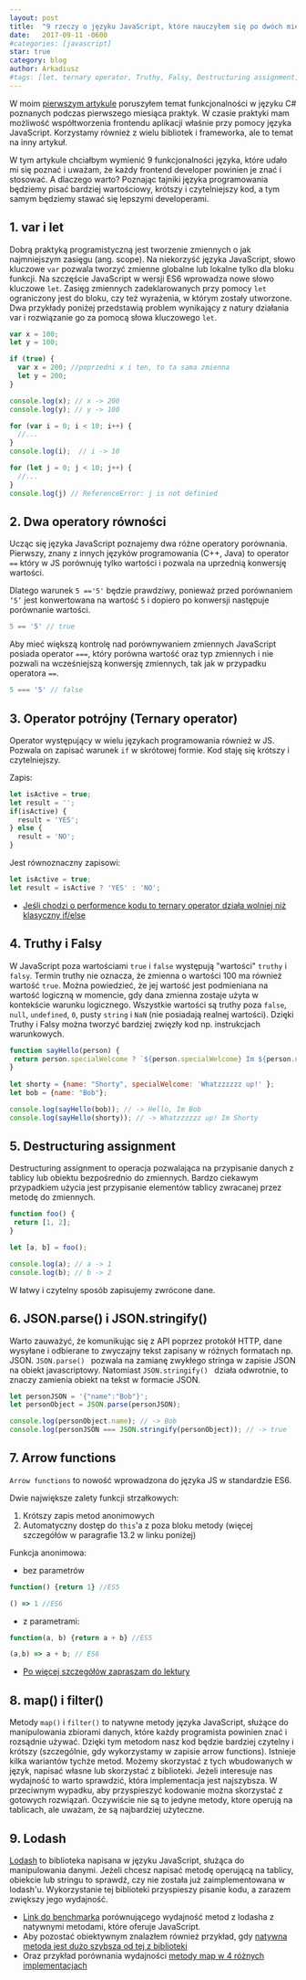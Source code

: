 ```yaml
---
layout: post
title:  "9 rzeczy o języku JavaScript, które nauczyłem się po dwóch miesiącach praktyki."
date:   2017-09-11 -0600
#categories: [javascript]
star: true
category: blog
author: Arkadiusz 
#tags: [let, ternary operator, Truthy, Falsy, Destructuring assignment, Arrow functions, Lodash ]
---
```


W moim [pierwszym artykule](https://arkadiusz-cholewa.github.io/2017/08/08/10-rzeczy-o-jezyku-C.html) poruszyłem temat funkcjonalności w języku C# poznanych podczas pierwszego miesiąca praktyk. W czasie praktyki mam możliwość współtworzenia frontendu aplikacji właśnie przy pomocy języka JavaScript. Korzystamy również z wielu bibliotek i frameworka, ale to temat na inny artykuł. 

W tym artykule chciałbym wymienić 9 funkcjonalności języka, które udało mi się poznać i uważam, że każdy frontend developer powinien je znać i stosować. A dlaczego warto? Poznając tajniki języka programowania będziemy  pisać bardziej wartościowy, krótszy i czytelniejszy kod, a tym samym będziemy stawać się lepszymi developerami. 

## 1.	var i let ##

Dobrą praktyką programistyczną jest tworzenie zmiennych o jak najmniejszym zasięgu (ang. scope). Na niekorzyść języka JavaScript, słowo kluczowe `var` pozwala tworzyć zmienne globalne lub lokalne tylko dla bloku funkcji. Na szczęście JavaScript w wersji ES6 wprowadza nowe słowo kluczowe `let`. Zasięg zmiennych zadeklarowanych przy pomocy `let` ograniczony jest do bloku, czy też wyrażenia, w którym zostały utworzone. Dwa przykłady poniżej przedstawią problem wynikający z natury działania var i rozwiązanie go za pomocą słowa kluczowego `let`.

```javascript
var x = 100;
let y = 100;

if (true) {
  var x = 200; //poprzedni x i ten, to ta sama zmienna
  let y = 200;
}

console.log(x); // x -> 200 
console.log(y); // y -> 100
```
```javascript
for (var i = 0; i < 10; i++) {
  //...
}
console.log(i);  // i -> 10

for (let j = 0; j < 10; j++) {
  //...
}
console.log(j) // ReferenceError: j is not definied
```

## 2.	Dwa operatory równości ##
 
Ucząc się języka JavaScript poznajemy dwa różne operatory porównania.
Pierwszy, znany z innych języków programowania (C++, Java) to operator `==` który w JS porównuję tylko wartości i pozwala na uprzednią konwersję wartości. 

Dlatego warunek `5 =='5'` będzie prawdziwy, ponieważ przed porównaniem `‘5’` jest konwertowana na wartość `5` i dopiero po konwersji następuje porównanie wartości. 

```javascript
5 == '5' // true
```

Aby mieć większą kontrolę nad porównywaniem zmiennych JavaScript posiada operator `===`, który porówna wartość oraz typ zmiennych i nie pozwali na wcześniejszą konwersję zmiennych, tak jak w przypadku operatora `==`. 

```javascript
5 === '5' // false
```

## 3.	Operator potrójny (Ternary operator) ##
Operator występujący w wielu językach programowania również w JS. Pozwala on zapisać warunek `if` w skrótowej formie. Kod staję się krótszy i czytelniejszy.
 
Zapis: 
 ```javascript
 let isActive = true;
let result = '';
 if(isActive) {
   result = 'YES';
 } else {
   result = 'NO';
 }
```
Jest równoznaczny zapisowi:
  ```javascript
  let isActive = true;
  let result = isActive ? 'YES' : 'NO';
```
- [Jeśli chodzi o performence kodu to ternary operator działa wolniej niż klasyczny if/else](https://stackoverflow.com/questions/2586842/javascript-if-else-or-ternary-operator-is-faster)



## 4.	Truthy i Falsy ##
W JavaScript poza wartościami `true` i `false` występują "wartości" `truthy` i `falsy`. 
Termin truthy nie oznacza, że zmienna o wartości 100 ma również wartość `true`. Można powiedzieć, że jej wartość jest podmieniana na wartość logiczną w momencie, gdy dana zmienna zostaje użyta w kontekście warunku logicznego. 
Wszystkie wartości są truthy poza `false`, `null`, `undefined`, `0`, pusty `string` i `NaN` (nie posiadają realnej wartości). 
Dzięki Truthy i Falsy można tworzyć bardziej zwięzły kod np. instrukcjach warunkowych. 
 
 ```javascript
function sayHello(person) { 
  return person.specialWelcome ? `${person.specialWelcome} Im ${person.name}`: `Hello, Im ${person.name }`
}
  
let shorty = {name: "Shorty", specialWelcome: 'Whatzzzzzz up!' };
let bob = {name: "Bob"};

console.log(sayHello(bob)); // -> Hello, Im Bob
console.log(sayHello(shorty)); // -> Whatzzzzzz up! Im Shorty
```
## 5.	Destructuring assignment ##

Destructuring assignment  to operacja pozwalająca na przypisanie danych z tablicy lub obiektu bezpośrednio do zmiennych.  Bardzo ciekawym przypadkiem użycia jest przypisanie elementów tablicy zwracanej przez metodę do zmiennych.

 ```javascript
function foo() {
  return [1, 2];
}

let [a, b] = foo(); 

console.log(a); // a -> 1
console.log(b); // b -> 2
```
W łatwy i czytelny sposób zapisujemy zwrócone dane. 


## 6. JSON.parse() i JSON.stringify() ##
 
Warto zauważyć, że komunikując się z API poprzez protokół HTTP, dane wysyłane i odbierane to zwyczajny tekst zapisany w różnych formatach np. JSON. `JSON.parse() ` pozwala na zamianę zwykłego stringa w zapisie JSON na obiekt javascriptowy. Natomiast `JSON.stringify() ` działa odwrotnie, to znaczy zamienia obiekt na tekst w formacie JSON.

```javascript
let personJSON = '{"name":"Bob"}';
let personObject = JSON.parse(personJSON);

console.log(personObject.name); // -> Bob
console.log(personJSON === JSON.stringify(personObject)); // -> true
```

## 7.	Arrow functions ##

`Arrow functions` to nowość wprowadzona do języka JS w standardzie ES6. 

Dwie największe zalety funkcji strzałkowych:

1. Krótszy zapis metod anonimowych
2. Automatyczny dostęp do `this`'a z poza bloku metody (więcej szczegółów w paragrafie 13.2 w linku poniżej)

Funkcja anonimowa:
  - bez parametrów

```javascript
function() {return 1} //ES5

() => 1 //ES6
```
- z parametrami:

```javascript
function(a, b) {return a + b} //ES5

(a,b) => a + b; // ES6
```

- [Po więcej szczegółów zapraszam do lektury](http://exploringjs.com/es6/ch_arrow-functions.html) 

## 8. map() i filter() ## 

Metody `map()` i `filter()` to natywne metody języka JavaScript, służące do manipulowania zbiorami danych, które każdy programista powinien znać i rozsądnie używać. Dzięki tym metodom nasz kod będzie bardziej czytelny i krótszy (szczególnie, gdy wykorzystamy w zapisie arrow functions). Istnieje kilka wariantów tychże metod. Możemy skorzystać z tych wbudowanych w język, napisać własne lub skorzystać z biblioteki. Jeżeli interesuje nas wydajność to warto sprawdzić, która implementacja jest najszybsza. W przeciwnym wypadku, aby przyspieszyć kodowanie można skorzystać z gotowych rozwiązań. Oczywiście nie są to jedyne metody, ktore operują na tablicach, ale uważam, że są najbardziej użyteczne.
 
## 9. Lodash ##
[Lodash](https://lodash.com/) to biblioteka napisana w języku JavaScript, służąca do manipulowania danymi. Jeżeli chcesz napisać metodę operującą na tablicy, obiekcie lub stringu to sprawdź, czy nie została już zaimplementowana w lodash'u. Wykorzystanie tej biblioteki przyspieszy pisanie kodu, a zarazem zwiększy jego wydajność.

 - [Link do benchmarka](https://jsperf.com/native-map-vs-lodash-map)
 porównującego wydajność metod z lodasha z natywnymi metodami, które oferuje JavaScript. 
 - Aby pozostać obiektywnym znalazłem również przykład, gdy [natywna metoda jest dużo szybsza od tej z biblioteki](https://jsperf.com/lodash-get-vs-native-2)
- Oraz przykład porównania wydajności [metody map w 4 różnych implementacjach](https://jsperf.com/map-lodash-vs-native-vs-loop)
